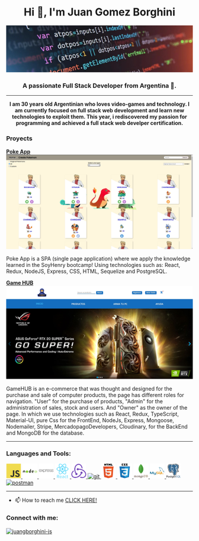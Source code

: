 <h1 align="center">Hi 👋, I'm Juan Gomez Borghini</h1>
<img src="./image/portada-background.jfif"/>
<h3 align="center">A passionate Full Stack Developer from Argentina 🌟.</h3>
<hr/>
<p align="center"><b> I am 30 years old Argentinian who loves video-games and technology. I am currently focused on full stack web development and learn new technologies to exploit them. This year, i rediscovered my passion for programming and achieved a full stack web develper certification.</b></p>
<h3>Proyects</h3>
<b><a href="https://pokemon-app-juancis.herokuapp.com/">Poke App</a></b>
<a href="https://pokemon-app-juancis.herokuapp.com/"><img src="./image/PokeApiGitHub.jpg"/></a>
<p>Poke App is a SPA (single page application) where we apply the knowledge learned in the SoyHenry bootcamp! Using technologies such as: React, Redux, NodeJS, Express, CSS, HTML, Sequelize and PostgreSQL.</p>

<b><a href="https://gamehub-chi.vercel.app/">Game HUB</a></b>
<a href="https://gamehub-chi.vercel.app/"><img src="./image/GamerHubGitHub.jpg"/></a>

<p> GameHUB is an e-commerce that was thought and designed for the purchase and sale of computer products, the page has different roles for navigation. "User" for the purchase of products, "Admin" for the administration of sales, stock and users. And "Owner" as the owner of the page.
In which we use technologies such as React, Redux, TypeScript, Material-UI, pure Css for the FrontEnd, NodeJs, Express, Mongoose, Nodemailer, Stripe, MercadopagoDevelopers, Cloudinary, for the BackEnd and MongoDB for the database.</p>
<hr/>
<h3 align="left">Languages and Tools:</h3>
<p align="left">
 <a href="https://developer.mozilla.org/en-US/docs/Web/JavaScript" target="_blank" rel="noreferrer"> <img src="https://raw.githubusercontent.com/devicons/devicon/master/icons/javascript/javascript-original.svg" alt="javascript" width="40" height="40"/> </a>
 <a href="https://nodejs.org" target="_blank" rel="noreferrer"> <img src="https://raw.githubusercontent.com/devicons/devicon/master/icons/nodejs/nodejs-original-wordmark.svg" alt="nodejs" width="40" height="40"/> </a>
 <a href="https://expressjs.com" target="_blank" rel="noreferrer"> <img src="https://raw.githubusercontent.com/devicons/devicon/master/icons/express/express-original-wordmark.svg" alt="express" width="40" height="40"/> </a>
 <a href="https://reactjs.org/" target="_blank" rel="noreferrer"> <img src="https://raw.githubusercontent.com/devicons/devicon/master/icons/react/react-original-wordmark.svg" alt="react" width="40" height="40"/> </a>
 <a href="https://redux.js.org" target="_blank" rel="noreferrer"> <img src="https://raw.githubusercontent.com/devicons/devicon/master/icons/redux/redux-original.svg" alt="redux" width="40" height="40"/> </a>
 <a href="https://git-scm.com/" target="_blank" rel="noreferrer"> <img src="https://www.vectorlogo.zone/logos/git-scm/git-scm-icon.svg" alt="git" width="40" height="40"/> </a>
 <a href="https://www.w3.org/html/" target="_blank" rel="noreferrer"> <img src="https://raw.githubusercontent.com/devicons/devicon/master/icons/html5/html5-original-wordmark.svg" alt="html5" width="40" height="40"/> </a>
 <a href="https://www.w3schools.com/css/" target="_blank" rel="noreferrer"> <img src="https://raw.githubusercontent.com/devicons/devicon/master/icons/css3/css3-original-wordmark.svg" alt="css3" width="40" height="40"/> </a>
 <a href="https://www.mongodb.com/" target="_blank" rel="noreferrer"> <img src="https://raw.githubusercontent.com/devicons/devicon/master/icons/mongodb/mongodb-original-wordmark.svg" alt="mongodb" width="40" height="40"/> </a>
 <a href="https://www.mysql.com/" target="_blank" rel="noreferrer"> <img src="https://raw.githubusercontent.com/devicons/devicon/master/icons/mysql/mysql-original-wordmark.svg" alt="mysql" width="40" height="40"/> </a>
 <a href="https://www.postgresql.org" target="_blank" rel="noreferrer"> <img src="https://raw.githubusercontent.com/devicons/devicon/master/icons/postgresql/postgresql-original-wordmark.svg" alt="postgresql" width="40" height="40"/> </a>
 <a href="https://postman.com" target="_blank" rel="noreferrer"> <img src="https://www.vectorlogo.zone/logos/getpostman/getpostman-icon.svg" alt="postman" width="40" height="40"/> </a>
 </p>
<hr/>

- 📫 How to reach me <a href="mailto: juangborghini@gmail.com">CLICK HERE!</a>

<h3 align="left">Connect with me:</h3>
<p align="left">
<a href="https://linkedin.com/in/juangborghini-js" target="blank"><img align="center" src="https://raw.githubusercontent.com/rahuldkjain/github-profile-readme-generator/master/src/images/icons/Social/linked-in-alt.svg" alt="juangborghini-js" height="30" width="40" /></a>
</p>
